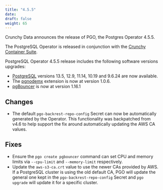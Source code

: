 ```yaml
---
title: "4.5.5"
date:
draft: false
weight: 65
---
```


Crunchy Data announces the release of PGO, the Postgres Operator 4.5.5.

The PostgreSQL Operator is released in conjunction with the [Crunchy Container Suite](https://github.com/CrunchyData/crunchy-containers/).

PostgreSQL Operator 4.5.5 release includes the following software versions upgrades:

- [PostgreSQL](https://www.postgresql.org) versions 13.5, 12.9, 11.14, 10.19 and 9.6.24 are now available.
- The [pgnodemx](https://github.com/CrunchyData/pgnodemx) extension is now at version 1.0.6.
- [pgBouncer](https://www.pgbouncer.org/) is now at version 1.16.1

## Changes

- The default `pgo-backrest-repo-config` Secret can now be automatically generated by the Operator. This functionality was backpatched from v4.6 to help support the fix around automatically updating the AWS CA values.

## Fixes

- Ensure the `pgo create pgbouncer` command can set CPU and memory limits via `--cpu-limit` and `--memory-limit` respectively.
- Update the `aws-s3-ca.crt` value to use the newer CAs provided by AWS. If a PostgreSQL cluster is using the old default CA, PGO will update the general one kept in the `pgo-backrest-repo-config` Secret and `pgo upgrade` will update it for a specific cluster.
